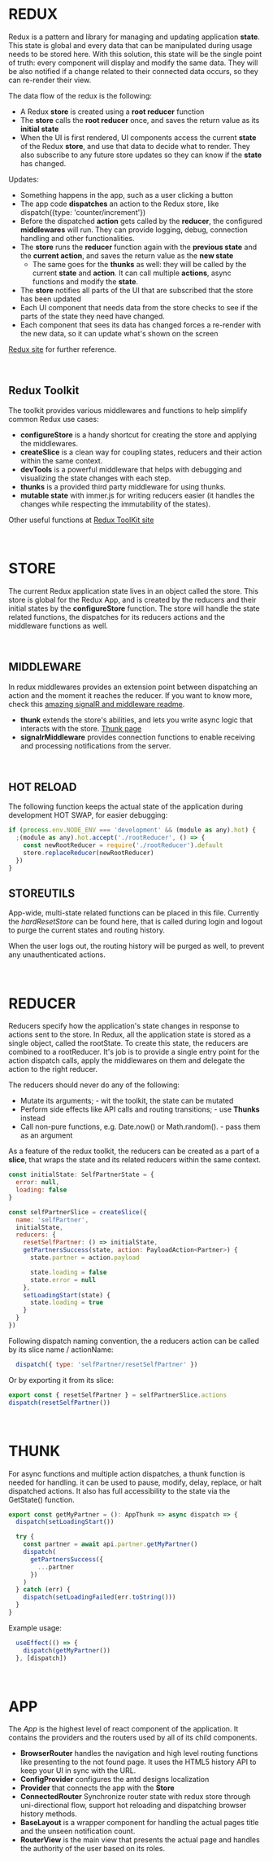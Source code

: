 # REDUX
Redux is a pattern and library for managing and updating application **state**. This state is global and every data that can be manipulated during usage needs to be stored here. With this solution, this state will be the single point of truth: every component will display and modify the same data. They will be also notified if a change related to their connected data occurs, so they can re-render their view.

The data flow of the redux is the following:
* A Redux **store** is created using a **root reducer** function
* The **store** calls the **root reducer** once, and saves the return value as its **initial state**
* When the UI is first rendered, UI components access the current **state** of the Redux **store**, and use that data to decide what to render. They also subscribe to any future store updates so they can know if the **state** has changed.

Updates:
* Something happens in the app, such as a user clicking a button
* The app code **dispatches** an action to the Redux store, like dispatch({type: 'counter/increment'})
* Before the dispatched **action** gets called by the **reducer**, the configured **middlewares** will run. They can provide logging, debug, connection handling and other functionalities.
* The **store** runs the **reducer** function again with the **previous state** and the **current action**, and saves the return value as the **new state**
  * The same goes for the **thunks** as well: they will be called by the current **state** and **action**. It can call multiple **actions**, async functions and modify the **state**.
* The **store** notifies all parts of the UI that are subscribed that the store has been updated
* Each UI component that needs data from the store checks to see if the parts of the state they need have changed.
* Each component that sees its data has changed forces a re-render with the new data, so it can update what's shown on the screen

[Redux site](https://redux.js.org/introduction/getting-started) for further reference.

</br>

## Redux Toolkit

The toolkit provides various middlewares and functions to help simplify common Redux use cases:

* **configureStore** is a handy shortcut for creating the store and applying the middlewares.
* **createSlice** is a clean way for coupling states, reducers and their action within the same context.
* **devTools** is a powerful middleware that helps with debugging and visualizing the state changes with each step.
* **thunks** is a provided third party middleware for using thunks.
* **mutable state** with immer.js for writing reducers easier (it handles the changes while respecting the immutability of the states).

Other useful functions at [Redux ToolKit site](https://redux-toolkit.js.org/usage/usage-with-typescript)

</br>

#  STORE
The current Redux application state lives in an object called the store. This store is global for the Redux App, and is created by the reducers and their initial states by the **configureStore** function. The store will handle the state related functions, the dispatches for its reducers actions and the middleware functions as well.

</br>

## MIDDLEWARE

In redux middlewares provides an extension point between dispatching an action and the moment it reaches the reducer. 
If you want to know more, check this [amazing signalR and middleware readme](../../src/middlewares/signalR/readme.md).


* **thunk** extends the store's abilities, and lets you write async logic that interacts with the store. [Thunk page](https://github.com/reduxjs/redux-thunk)
* **signalrMiddleware** provides connection functions to enable receiving and processing notifications from the server. 

</br>

## HOT RELOAD

The following function keeps the actual state of the application during development HOT SWAP, for easier debugging:

```js
if (process.env.NODE_ENV === 'development' && (module as any).hot) {
  ;(module as any).hot.accept('./rootReducer', () => {
    const newRootReducer = require('./rootReducer').default
    store.replaceReducer(newRootReducer)
  })
}
```

## STOREUTILS

App-wide, multi-state related functions can be placed in this file.
Currently the *hardResetStore* can be found here, that is called during login and logout to purge the current states and routing history.

When the user logs out, the routing history will be purged as well, to prevent any unauthenticated actions.

</br>

# REDUCER

Reducers specify how the application's state changes in response to actions sent to the store. 
In Redux, all the application state is stored as a single object, called the rootState. To create this state, the reducers are combined to a rootReducer. It's job is to provide a single entry point for the action dispatch calls, apply the middlewares on them and delegate the action to the right reducer.

The reducers should never do any of the following:
* Mutate its arguments; - wit the toolkit, the state can be mutated
* Perform side effects like API calls and routing transitions; - use **Thunks** instead
* Call non-pure functions, e.g. Date.now() or Math.random(). - pass them as an argument

As a feature of the redux toolkit, the reducers can be created as a part of a **slice**, that wraps the state and its related reducers within the same context.


```js
const initialState: SelfPartnerState = {
  error: null,
  loading: false
}

const selfPartnerSlice = createSlice({
  name: 'selfPartner',
  initialState,
  reducers: {
    resetSelfPartner: () => initialState,
    getPartnersSuccess(state, action: PayloadAction<Partner>) {
      state.partner = action.payload

      state.loading = false
      state.error = null
    },
    setLoadingStart(state) {
      state.loading = true
    }
  }
})
```

Following dispatch naming convention, the a reducers action can be called by its slice name / actionName:
```js
  dispatch({ type: 'selfPartner/resetSelfPartner' })
```
Or by exporting it from its slice:
```js
export const { resetSelfPartner } = selfPartnerSlice.actions
dispatch(resetSelfPartner())
```

</br>

# THUNK

For async functions and multiple action dispatches, a thunk function is needed for handling.
it can be used to pause, modify, delay, replace, or halt dispatched actions. It also has full accessibility to the state via the GetState() function.

```js
export const getMyPartner = (): AppThunk => async dispatch => {
  dispatch(setLoadingStart())

  try {
    const partner = await api.partner.getMyPartner()
    dispatch(
      getPartnersSuccess({
        ...partner
      })
    )
  } catch (err) {
    dispatch(setLoadingFailed(err.toString()))
  }
}
```

Example usage:
```js
  useEffect(() => {
    dispatch(getMyPartner())
  }, [dispatch])

```
</br>

# APP
The *App* is the highest level of react component of the application.
It contains the providers and the routers used by all of its child components.

* **BrowserRouter** handles the navigation and high level routing functions like presenting to the not found page. It uses the HTML5 history API to keep your UI in sync with the URL.
* **ConfigProvider** configures the antd designs localization
* **Provider** that connects the app with the **Store**
* **ConnectedRouter** Synchronize router state with redux store through uni-directional flow, support hot reloading and dispatching browser history methods.
* **BaseLayout** is a wrapper component for handling the actual pages title and the unseen notification count.
* **RouterView** is the main view that presents the actual page and handles the authority of the user based on its roles.

